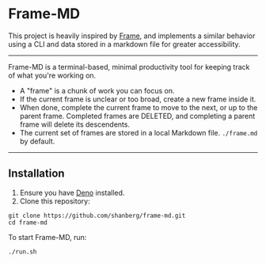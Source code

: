 <!-- README.md -->

# Frame-MD

This project is heavily inspired by [Frame](https://github.com/lelanthran/frame/tree/master), and implements a similar behavior using a CLI and data stored in a markdown file for greater accessibility.

***

Frame-MD is a terminal-based, minimal productivity tool for keeping track of what you're working on.

- A "frame" is a chunk of work you can focus on.
- If the current frame is unclear or too broad, create a new frame inside it.
- When done, complete the current frame to move to the next, or up to the parent frame. Completed frames are DELETED, and completing a parent frame will delete its descendents.
- The current set of frames are stored in a local Markdown file. `./frame.md` by default.

***

## Installation

1. Ensure you have [Deno](https://deno.land/) installed.
2. Clone this repository:

```
git clone https://github.com/shanberg/frame-md.git
cd frame-md
```

To start Frame-MD, run:

```
./run.sh
```

